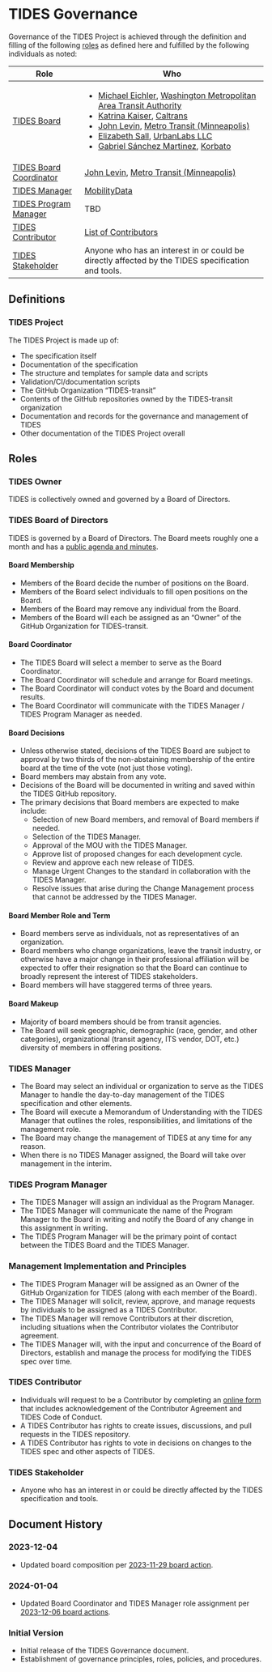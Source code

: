 # TIDES Governance

Governance of the TIDES Project is achieved through the definition and filling of the following [roles](#roles) as defined here and fulfilled by the following individuals as noted:

| **Role** | **Who** |
| -------- | ----- |
| [TIDES Board](#tides-board-of-directors) | <ul><li>[Michael Eichler](https://github.com/planitmichael), [Washington Metropolitan Area Transit Authority](https://hwww.wmata.com/)</li><li>[Katrina Kaiser](https://github.com/KatrinaMKaiser), [Caltrans](https://dot.ca.gov)</li><li>[John Levin](https://github.com/jlstpaul), [Metro Transit (Minneapolis)](https://www.metrotransit.org/)</li><li>[Elizabeth Sall](https://github.com/e-lo), [UrbanLabs LLC](https://urbanlabs.io)</li><li>[Gabriel Sánchez Martinez](https://github.com/gabriel-korbato), [Korbato](https://korbato.com/)</li></ul> |
| [TIDES Board Coordinator](#board-coordinator) | [John Levin](https://github.com/jlstpaul), [Metro Transit (Minneapolis)](https://www.metrotransit.org/) |
| [TIDES Manager](#tides-manager) | [MobilityData](https://mobilitydata.org) |
| [TIDES Program Manager](#tides-program-manager) | TBD |
| [TIDES Contributor](#tides-contributor) | [List of Contributors](development.md#contributors.md) |
| [TIDES Stakeholder](#tides-stakeholder) | Anyone who has an interest in or could be directly affected by the TIDES specification and tools. |

## Definitions

### TIDES Project

The TIDES Project is made up of:

- The specification itself
- Documentation of the specification
- The structure and templates for sample data and scripts
- Validation/CI/documentation scripts
- The GitHub Organization “TIDES-transit”
- Contents of the GitHub repositories owned by the TIDES-transit organization
- Documentation and records for the governance and management of TIDES
- Other documentation of the TIDES Project overall

## Roles

### TIDES Owner

TIDES is collectively owned and governed by a Board of Directors.

### TIDES Board of Directors

TIDES is governed by a Board of Directors. The Board meets roughly one a month and has a [public agenda and minutes](https://docs.google.com/document/d/1C-qynGan-jh4z1bJH_Qv3mJX0lXCHHKkzdrEgJzl3QY/edit?usp=sharing).

#### Board Membership

- Members of the Board decide the number of positions on the Board.
- Members of the Board select individuals to fill open positions on the Board.
- Members of the Board may remove any individual from the Board.
- Members of the Board will each be assigned as an “Owner” of the GitHub Organization for TIDES-transit.

#### Board Coordinator

- The TIDES Board will select a member to serve as the Board Coordinator.
- The Board Coordinator will schedule and arrange for Board meetings.
- The Board Coordinator will conduct votes by the Board and document results.
- The Board Coordinator will communicate with the TIDES Manager / TIDES Program Manager as needed.

#### Board Decisions

- Unless otherwise stated, decisions of the TIDES Board are subject to approval by two thirds of the non-abstaining membership of the entire board at the time of the vote (not just those voting).
- Board members may abstain from any vote.
- Decisions of the Board will be documented in writing and saved within the TIDES GitHub repository.
- The primary decisions that Board members are expected to make include:
    - Selection of new Board members, and removal of Board members if needed.
    - Selection of the TIDES Manager.
    - Approval of the MOU with the TIDES Manager.
    - Approve list of proposed changes for each development cycle.
    - Review and approve each new release of TIDES.
    - Manage Urgent Changes to the standard in collaboration with the TIDES Manager.
    - Resolve issues that arise during the Change Management process that cannot be addressed by the TIDES Manager.

#### Board Member Role and Term

- Board members serve as individuals, not as representatives of an organization.
- Board members who change organizations, leave the transit industry, or otherwise have a major change in their professional affiliation will be expected to offer their resignation so that the Board can continue to broadly represent the interest of TIDES stakeholders.
- Board members will have staggered terms of three years.

#### Board Makeup

- Majority of board members should be from transit agencies.
- The Board will seek geographic, demographic (race, gender, and other categories), organizational (transit agency, ITS vendor, DOT, etc.) diversity of members in offering positions.

### TIDES Manager

- The Board may select an individual or organization to serve as the TIDES Manager to handle the day-to-day management of the TIDES specification and other elements.
- The Board will execute a Memorandum of Understanding with the TIDES Manager that outlines the roles, responsibilities, and limitations of the management role.
- The Board may change the management of TIDES at any time for any reason.
- When there is no TIDES Manager assigned, the Board will take over management in the interim.

### TIDES Program Manager

- The TIDES Manager will assign an individual as the Program Manager.
- The TIDES Manager will communicate the name of the Program Manager to the Board in writing and notify the Board of any change in this assignment in writing.
- The TIDES Program Manager will be the primary point of contact between the TIDES Board and the TIDES Manager.

### Management Implementation and Principles

- The TIDES Program Manager will be assigned as an Owner of the GitHub Organization for TIDES (along with each member of the Board).
- The TIDES Manager will solicit, review, approve, and manage requests by individuals to be assigned as a TIDES Contributor.
- The TIDES Manager will remove Contributors at their discretion, including situations when the Contributor violates the Contributor agreement.
- The TIDES Manager will, with the input and concurrence of the Board of Directors, establish and manage the process for modifying the TIDES spec over time.

### TIDES Contributor

- Individuals will request to be a Contributor by completing an [online form][contributor-registration] that includes acknowledgement of the Contributor Agreement and TIDES Code of Conduct.
- A TIDES Contributor has rights to create issues, discussions, and pull requests in the TIDES repository.
- A TIDES Contributor has rights to vote in decisions on changes to the TIDES spec and other aspects of TIDES.

### TIDES Stakeholder

- Anyone who has an interest in or could be directly affected by the TIDES specification and tools.

## Document History

### 2023-12-04

- Updated board composition per [2023-11-29 board action](governance/actions.md).

### 2024-01-04

- Updated Board Coordinator and TIDES Manager role assignment per [2023-12-06 board actions](governance/actions.md).

### Initial Version

- Initial release of the TIDES Governance document.
- Establishment of governance principles, roles, policies, and procedures.

[contributor-registration]: https://forms.office.com/Pages/ResponsePage.aspx?id=i_a_3SpIc0WB4P74FWpP0Hpd6kyRp1VEg8rnx5-CwORUMFFGTzBYRktEMkJRWVg4Qlg3SkM0VEJKVi4u